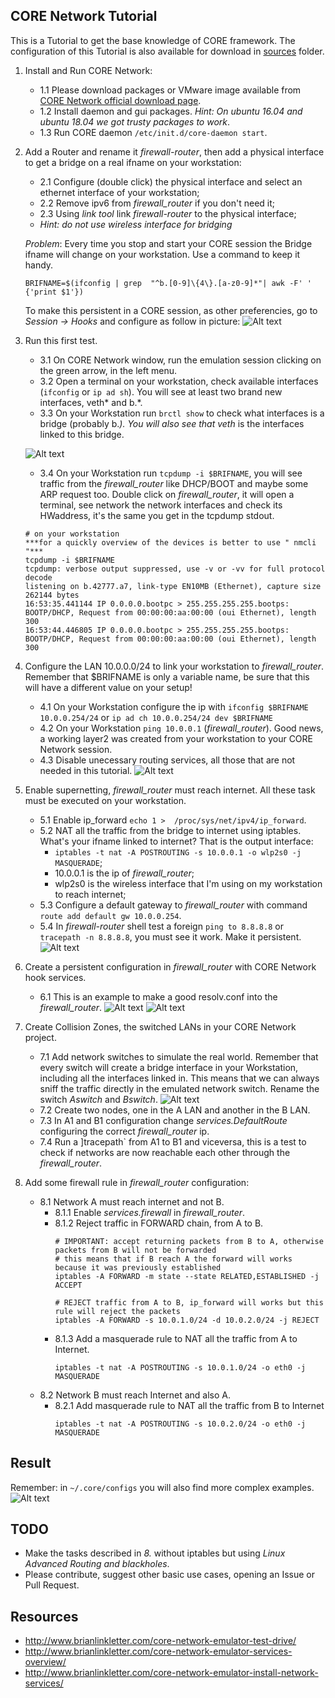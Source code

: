 CORE Network Tutorial
---------------------

This is a Tutorial to get the base knowledge of CORE framework.
The configuration of this Tutorial is also available for download in [sources](sources/) folder.

1. Install and Run CORE Network:
    - 1.1 Please download packages or VMware image available from [CORE Network official download page](https://www.nrl.navy.mil/itd/ncs/products/core).
    - 1.2 Install daemon and gui packages. _Hint: On ubuntu 16.04 and ubuntu 18.04 we got trusty packages to work_. 
    - 1.3 Run CORE daemon `/etc/init.d/core-daemon start`.

2. Add a Router and rename it _firewall-router_, then add a physical interface to get a bridge on a real ifname on your workstation: 
    - 2.1 Configure (double click) the physical interface and select an ethernet interface of your workstation;
    - 2.2 Remove ipv6 from _firewall_router_ if you don't need it;
    - 2.3 Using _link tool_ link _firewall-router_ to the physical interface;
    - _Hint: do not use wireless interface for bridging_

    *Problem*: Every time you stop and start your CORE session the Bridge ifname will change on your workstation. Use a command to keep it handy.
    ````
    BRIFNAME=$(ifconfig | grep  "^b.[0-9]\{4\}.[a-z0-9]*"| awk -F' ' {'print $1'})
    ````    
    To make this persistent in a CORE session, as other preferencies, go to _Session -> Hooks_ and configure as follow in picture:
    ![Alt text](images/create_runtimehook.png)

3. Run this first test.
    - 3.1 On CORE Network window, run the emulation session clicking on the green arrow, in the left menu.
    - 3.2 Open a terminal on your workstation, check available interfaces (`ifconfig` or `ip ad sh`). You will see at least two brand new interfaces, veth* and b.*. 
    - 3.3 On your Workstation run `brctl show` to check what interfaces is a bridge (probably b.*). You will also see that veth* is the interfaces linked to this bridge.
    
    
    ![Alt text](images/3_testbridge_onlocalpc.png)
    
    
    - 3.4 On your Workstation run `tcpdump -i $BRIFNAME`, you will see traffic from the _firewall_router_ like DHCP/BOOT and maybe some ARP request too.  Double click on _firewall_router_, it will open a terminal, see network the network interfaces and check its HWaddress, it's the same you get in the tcpdump stdout.
    ````
    # on your workstation
    ***for a quickly overview of the devices is better to use " nmcli "***
    tcpdump -i $BRIFNAME
    tcpdump: verbose output suppressed, use -v or -vv for full protocol decode
    listening on b.42777.a7, link-type EN10MB (Ethernet), capture size 262144 bytes
    16:53:35.441144 IP 0.0.0.0.bootpc > 255.255.255.255.bootps: BOOTP/DHCP, Request from 00:00:00:aa:00:00 (oui Ethernet), length 300
    16:53:44.446805 IP 0.0.0.0.bootpc > 255.255.255.255.bootps: BOOTP/DHCP, Request from 00:00:00:aa:00:00 (oui Ethernet), length 300
    ````

4. Configure the LAN 10.0.0.0/24 to link your workstation to _firewall_router_. Remember that $BRIFNAME is only a variable name, be sure that this will have a different value on your setup!
    - 4.1 On your Workstation configure the ip with `ifconfig $BRIFNAME 10.0.0.254/24` or `ip ad ch 10.0.0.254/24 dev $BRIFNAME`
    - 4.2 On your Workstation `ping 10.0.0.1` (_firewall_router_). Good news, a working layer2 was created from your workstation to your CORE Network session.
    - 4.3 Disable unecessary routing services, all those that are not needed in this tutorial.
    ![Alt text](images/firewall-router_services.png)
    
5. Enable supernetting, _firewall_router_ must reach internet. All these task must be executed on your workstation.
    - 5.1 Enable ip_forward `echo 1 >  /proc/sys/net/ipv4/ip_forward`.
    - 5.2 NAT all the traffic from the bridge to internet using iptables. What's your ifname linked to internet? That is the output interface:
        - `iptables -t nat -A POSTROUTING -s 10.0.0.1 -o wlp2s0 -j MASQUERADE`;
        - 10.0.0.1 is the ip of _firewall_router_;
        - wlp2s0 is the wireless interface that I'm using on my workstation to reach internet;
    - 5.3 Configure a default gateway to _firewall_router_ with command `route add default gw 10.0.0.254`.
    - 5.4 In _firewall-router_ shell test a foreign `ping to 8.8.8.8` or `tracepath -n 8.8.8.8`, you must see it work. Make it persistent.
    ![Alt text](images/4_router_defgw_persistent.png)

6. Create a persistent configuration in _firewall_router_ with CORE Network hook services.
    - 6.1 This is an example to make a good resolv.conf into the _firewall_router_.
        ![Alt text](images/4_router_resolvconf_persistent.png)
        ![Alt text](images/4_router_resolvconf_persistent_2.png)
    
7. Create Collision Zones, the switched LANs in your CORE Network project.
    - 7.1 Add network switches to simulate the real world. Remember that every switch will create a bridge interface in your Workstation, including all the interfaces linked in. This means that we can always sniff the traffic directly in the emulated network switch. Rename the switch _Aswitch_ and _Bswitch_.
        ![Alt text](images/7_creates_switches_links.png)
    - 7.2 Create two nodes, one in the A LAN and another in the B LAN.
    - 7.3 In A1 and B1 configuration change _services.DefaultRoute_ configuring the correct _firewall_router_ ip.
    - 7.4 Run a ]tracepath` from A1 to B1 and viceversa, this is a test to check if networks are now reachable each other through the _firewall_router_.

8. Add some firewall rule in _firewall_router_ configuration:
    - 8.1 Network A must reach internet and not B.
        - 8.1.1 Enable _services.firewall_ in _firewall_router_.
        - 8.1.2 Reject traffic in FORWARD chain, from A to B.
          ````
          # IMPORTANT: accept returning packets from B to A, otherwise packets from B will not be forwarded
          # this means that if B reach A the forward will works because it was previously established 
          iptables -A FORWARD -m state --state RELATED,ESTABLISHED -j ACCEPT
          
          # REJECT traffic from A to B, ip_forward will works but this rule will reject the packets
          iptables -A FORWARD -s 10.0.1.0/24 -d 10.0.2.0/24 -j REJECT
          ````
        - 8.1.3 Add a masquerade rule to NAT all the traffic from A to Internet.
          ````
          iptables -t nat -A POSTROUTING -s 10.0.1.0/24 -o eth0 -j MASQUERADE
          ````
    - 8.2 Network B must reach Internet and also A.
        - 8.2.1 Add masquerade rule to NAT all the traffic from B to Internet
          ````
          iptables -t nat -A POSTROUTING -s 10.0.2.0/24 -o eth0 -j MASQUERADE
          ````

Result
------
Remember: in `~/.core/configs` you will also find more complex examples.
![Alt text](images/7_addnodes_removeips.png)

TODO
----
- Make the tasks described in _8._ without iptables but using _Linux Advanced Routing and blackholes_.
- Please contribute, suggest other basic use cases, opening an Issue or Pull Request.


Resources
---------

- http://www.brianlinkletter.com/core-network-emulator-test-drive/
- http://www.brianlinkletter.com/core-network-emulator-services-overview/
- http://www.brianlinkletter.com/core-network-emulator-install-network-services/
